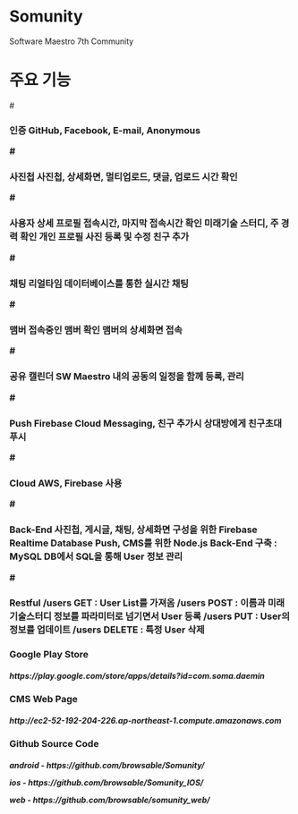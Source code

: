 # Somunity
Software Maestro 7th Community

# 주요 기능

#<h3>인증
     GitHub, Facebook, E-mail, Anonymous

#<h3>사진첩
    사진첩, 상세화면, 멀티업로드, 댓글, 업로드 시간 확인 

#<h3> 사용자 상세 프로필 
     접속시간, 마지막 접속시간 확인
     미래기술 스터디, 주 경력 확인
     개인 프로필 사진 등록 및 수정
     친구 추가
 
#<h3>채팅
     리얼타임 데이터베이스를 통한 실시간 채팅 
 
#<h3>맴버
     접속중인 맴버 확인
     맴버의 상세화면 접속
 
#<h3>공유 캘린더
     SW Maestro 내의 공동의 일정을 함께 등록, 관리
 
#<h3>Push
     Firebase Cloud Messaging, 친구 추가시 상대방에게 친구초대 푸시

#<h3>Cloud 
    AWS, Firebase 사용

#<h3>Back-End 
     사진첩, 게시글, 채팅, 상세화면 구성을 위한 Firebase Realtime Database
     Push, CMS를 위한 Node.js Back-End 구축 : MySQL DB에서 SQL을 통해 User 정보 관리
     
#<h3>Restful
     /users GET : User List를 가져옴
     /users POST : 이름과 미래기술스터디 정보를 파라미터로 넘기면서 User 등록
     /users PUT : User의 정보를 업데이트
     /users DELETE : 특정 User 삭제

<h3>Google Play Store
     <h5><p>https://play.google.com/store/apps/details?id=com.soma.daemin

<h3>CMS Web Page
     <h5><p>http://ec2-52-192-204-226.ap-northeast-1.compute.amazonaws.com

<h3>Github Source Code 
     <h5><p>android - https://github.com/browsable/Somunity/
     <p>ios - https://github.com/browsable/Somunity_IOS/
     <p>web - https://github.com/browsable/somunity_web/
